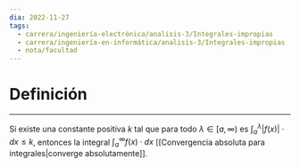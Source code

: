 ```yaml
---
dia: 2022-11-27
tags:
  - carrera/ingeniería-electrónica/analisis-3/Integrales-impropias
  - carrera/ingeniería-en-informática/analisis-3/Integrales-impropias
  - nota/facultad
---
```

# Definición
---
Si existe una constante positiva $k$ tal que para todo $\lambda \in [a, \infty)$ es $\int_a^\lambda |f(x)| \cdot dx \le k$, entonces la integral $\int_a^\infty f(x) \cdot dx$ [[Convergencia absoluta para integrales|converge absolutamente]].